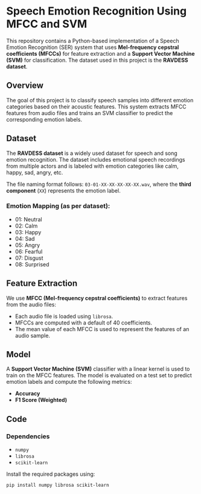 # Speech Emotion Recognition Using MFCC and SVM

This repository contains a Python-based implementation of a Speech Emotion Recognition (SER) system that uses **Mel-frequency cepstral coefficients (MFCCs)** for feature extraction and a **Support Vector Machine (SVM)** for classification. The dataset used in this project is the **RAVDESS dataset**.

## Overview

The goal of this project is to classify speech samples into different emotion categories based on their acoustic features. This system extracts MFCC features from audio files and trains an SVM classifier to predict the corresponding emotion labels.

## Dataset

The **RAVDESS dataset** is a widely used dataset for speech and song emotion recognition. The dataset includes emotional speech recordings from multiple actors and is labeled with emotion categories like calm, happy, sad, angry, etc.

The file naming format follows: `03-01-XX-XX-XX-XX-XX.wav`, where the **third component** (`XX`) represents the emotion label.

### Emotion Mapping (as per dataset):
- 01: Neutral
- 02: Calm
- 03: Happy
- 04: Sad
- 05: Angry
- 06: Fearful
- 07: Disgust
- 08: Surprised

## Feature Extraction

We use **MFCC (Mel-frequency cepstral coefficients)** to extract features from the audio files:
- Each audio file is loaded using `librosa`.
- MFCCs are computed with a default of 40 coefficients.
- The mean value of each MFCC is used to represent the features of an audio sample.

## Model

A **Support Vector Machine (SVM)** classifier with a linear kernel is used to train on the MFCC features. The model is evaluated on a test set to predict emotion labels and compute the following metrics:
- **Accuracy**
- **F1 Score (Weighted)**

## Code

### Dependencies
- `numpy`
- `librosa`
- `scikit-learn`

Install the required packages using:
```bash
pip install numpy librosa scikit-learn
